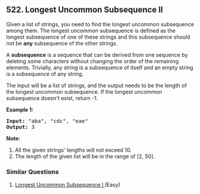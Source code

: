 ## 522. Longest Uncommon Subsequence II

<p>
Given a list of strings, you need to find the longest uncommon subsequence among them. The longest uncommon subsequence is defined as the longest subsequence of one of these strings and this subsequence should not be <b>any</b> subsequence of the other strings.
</p>

<p>
A <b>subsequence</b> is a sequence that can be derived from one sequence by deleting some characters without changing the order of the remaining elements. Trivially, any string is a subsequence of itself and an empty string is a subsequence of any string.
</p>

<p>
The input will be a list of strings, and the output needs to be the length of the longest uncommon subsequence. If the longest uncommon subsequence doesn't exist, return -1.
</p>

<p><b>Example 1:</b><br />
<pre>
<b>Input:</b> "aba", "cdc", "eae"
<b>Output:</b> 3
</pre>
</p>

<p><b>Note:</b>
<ol>
<li>All the given strings' lengths will not exceed 10.</li>
<li>The length of the given list will be in the range of [2, 50].</li>
</ol>
</p>

### Similar Questions
  1. [Longest Uncommon Subsequence I ](https://github.com/openset/leetcode/tree/master/solution/longest-uncommon-subsequence-i)(Easy)

